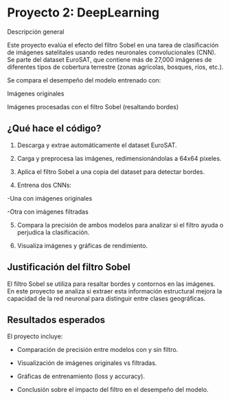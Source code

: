 # Proyecto 2: DeepLearning
 Descripción general

Este proyecto evalúa el efecto del filtro Sobel en una tarea de clasificación de imágenes satelitales usando redes neuronales convolucionales (CNN). Se parte del dataset EuroSAT, que contiene más de 27,000 imágenes de diferentes tipos de cobertura terrestre (zonas agrícolas, bosques, ríos, etc.).

Se compara el desempeño del modelo entrenado con:

Imágenes originales

Imágenes procesadas con el filtro Sobel (resaltando bordes)

## ¿Qué hace el código?

1. Descarga y extrae automáticamente el dataset EuroSAT.

2. Carga y preprocesa las imágenes, redimensionándolas a 64x64 píxeles.

3. Aplica el filtro Sobel a una copia del dataset para detectar bordes.

4. Entrena dos CNNs:

-Una con imágenes originales

-Otra con imágenes filtradas

5. Compara la precisión de ambos modelos para analizar si el filtro ayuda o perjudica la clasificación.

6. Visualiza imágenes y gráficas de rendimiento.

## Justificación del filtro Sobel

El filtro Sobel se utiliza para resaltar bordes y contornos en las imágenes. En este proyecto se analiza si extraer esta información estructural mejora la capacidad de la red neuronal para distinguir entre clases geográficas.

## Resultados esperados

El proyecto incluye:

- Comparación de precisión entre modelos con y sin filtro.

- Visualización de imágenes originales vs filtradas.

- Gráficas de entrenamiento (loss y accuracy).

- Conclusión sobre el impacto del filtro en el desempeño del modelo.
